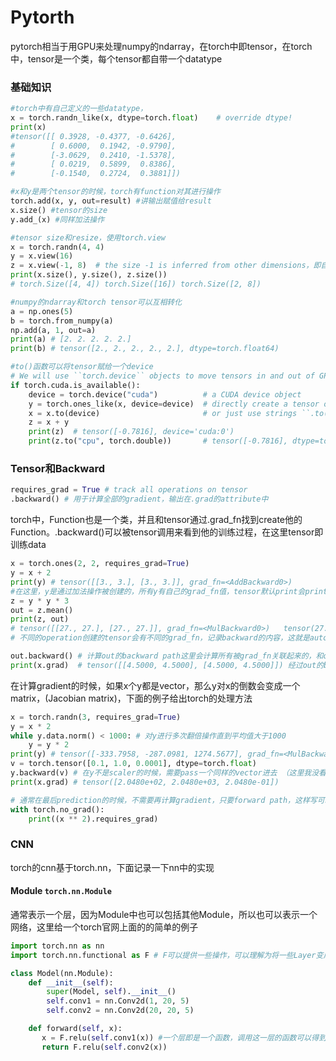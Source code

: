 # Pytorth
pytorch相当于用GPU来处理numpy的ndarray，在torch中即tensor，在torch中，tensor是一个类，每个tensor都自带一个datatype

### 基础知识
```python
#torch中有自己定义的一些datatype，
x = torch.randn_like(x, dtype=torch.float)    # override dtype!
print(x)   
#tensor([[ 0.3928, -0.4377, -0.6426],
#        [ 0.6000,  0.1942, -0.9790],
#        [-3.0629,  0.2410, -1.5378],
#        [ 0.0219,  0.5899,  0.8386],
#        [-0.1540,  0.2724,  0.3881]])

#x和y是两个tensor的时候，torch有function对其进行操作
torch.add(x, y, out=result) #讲输出赋值给result
x.size() #tensor的size
y.add_(x) #同样加法操作

#tensor size和resize，使用torch.view
x = torch.randn(4, 4)
y = x.view(16)
z = x.view(-1, 8)  # the size -1 is inferred from other dimensions，即自动转化
print(x.size(), y.size(), z.size())
# torch.Size([4, 4]) torch.Size([16]) torch.Size([2, 8])

#numpy的ndarray和torch tensor可以互相转化
a = np.ones(5)
b = torch.from_numpy(a)
np.add(a, 1, out=a)
print(a) # [2. 2. 2. 2. 2.]
print(b) # tensor([2., 2., 2., 2., 2.], dtype=torch.float64)

#to()函数可以将tensor赋给一个device
# We will use ``torch.device`` objects to move tensors in and out of GPU
if torch.cuda.is_available():
    device = torch.device("cuda")          # a CUDA device object
    y = torch.ones_like(x, device=device)  # directly create a tensor on GPU
    x = x.to(device)                       # or just use strings ``.to("cuda")``
    z = x + y
    print(z)  # tensor([-0.7816], device='cuda:0')
    print(z.to("cpu", torch.double))       # tensor([-0.7816], dtype=torch.float64)，to也可以改变类型
```


### Tensor和Backward
```python
requires_grad = True # track all operations on tensor
.backward() # 用于计算全部的gradient，输出在.grad的attribute中
```
torch中，Function也是一个类，并且和tensor通过.grad_fn找到create他的Function。.backward()可以被tensor调用来看到他的训练过程，在这里tensor即训练data
```python
x = torch.ones(2, 2, requires_grad=True)
y = x + 2
print(y) # tensor([[3., 3.], [3., 3.]], grad_fn=<AddBackward0>)
#在这里，y是通过加法操作被创建的，所有y有自己的grad_fn值，tensor默认print会print所有他有的attribute。这里AddBackword表示加法
z = y * y * 3
out = z.mean()
print(z, out)
# tensor([[27., 27.], [27., 27.]], grad_fn=<MulBackward0>)   tensor(27., grad_fn=<MeanBackward0>)
# 不同的operation创建的tensor会有不同的grad_fn，记录backward的内容，这就是autograd

out.backward() # 计算out的backward path这里会计算所有被grad_fn关联起来的，和out有关的tensor的".grad"的attribute 
print(x.grad)  # tensor([[4.5000, 4.5000], [4.5000, 4.5000]]) 经过out的backward，x.grad已经被计算出来了。
```
在计算gradient的时候，如果x个y都是vector，那么y对x的倒数会变成一个matrix，(Jacobian matrix)，下面的例子给出torch的处理方法
```python
x = torch.randn(3, requires_grad=True)
y = x * 2
while y.data.norm() < 1000: # 对y进行多次翻倍操作直到平均值大于1000
    y = y * 2 
print(y) # tensor([-333.7958, -287.0981, 1274.5677], grad_fn=<MulBackward0>)
v = torch.tensor([0.1, 1.0, 0.0001], dtype=torch.float)
y.backward(v) # 在y不是scaler的时候，需要pass一个同样的vector进去 （这里我没看懂）
print(x.grad) # tensor([2.0480e+02, 2.0480e+03, 2.0480e-01])

# 通常在最后prediction的时候，不需要再计算gradient，只要forward path，这样写可以避免一些问题
with torch.no_grad():
    print((x ** 2).requires_grad)
```

### CNN
torch的cnn基于torch.nn，下面记录一下nn中的实现
####  Module ``torch.nn.Module``
通常表示一个层，因为Module中也可以包括其他Module，所以也可以表示一个网络，这里给一个torch官网上面的的简单的例子
```python
import torch.nn as nn
import torch.nn.functional as F # F可以提供一些操作，可以理解为将一些Layer变成函数的表达方式

class Model(nn.Module):
    def __init__(self):
        super(Model, self).__init__()
        self.conv1 = nn.Conv2d(1, 20, 5)
        self.conv2 = nn.Conv2d(20, 20, 5)

    def forward(self, x):
       x = F.relu(self.conv1(x)) #一个层即是一个函数，调用这一层的函数可以得到输出
       return F.relu(self.conv2(x)) 
```



